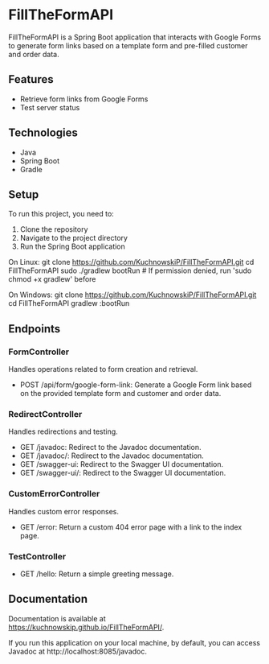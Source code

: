 # FillTheFormAPI

FillTheFormAPI is a Spring Boot application that interacts with Google Forms to generate form links based on a template form and pre-filled customer and order data.

## Features

- Retrieve form links from Google Forms
- Test server status

## Technologies

- Java
- Spring Boot
- Gradle

## Setup

To run this project, you need to:

1. Clone the repository
2. Navigate to the project directory
3. Run the Spring Boot application

On Linux:
git clone https://github.com/KuchnowskiP/FillTheFormAPI.git
cd FillTheFormAPI
sudo ./gradlew bootRun # If permission denied, run 'sudo chmod +x gradlew' before

On Windows:
git clone https://github.com/KuchnowskiP/FillTheFormAPI.git
cd FillTheFormAPI
gradlew :bootRun

## Endpoints

### FormController
Handles operations related to form creation and retrieval.

- POST /api/form/google-form-link: Generate a Google Form link based on the provided template form and customer and order data.

### RedirectController
Handles redirections and testing.

- GET /javadoc: Redirect to the Javadoc documentation.
- GET /javadoc/: Redirect to the Javadoc documentation.
- GET /swagger-ui: Redirect to the Swagger UI documentation.
- GET /swagger-ui/: Redirect to the Swagger UI documentation.

### CustomErrorController
Handles custom error responses.

- GET /error: Return a custom 404 error page with a link to the index page.

### TestController

- GET /hello: Return a simple greeting message.
  
## Documentation

Documentation is available at https://kuchnowskip.github.io/FillTheFormAPI/.

If you run this application on your local machine, by default, you can access Javadoc at http://localhost:8085/javadoc.
